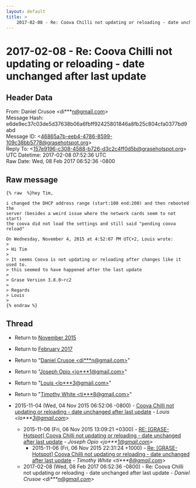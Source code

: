 ```yaml
---
layout: default
title: >
    2017-02-08 - Re: Coova Chilli not updating or reloading - date unchanged after last update
---
```


# 2017-02-08 - Re: Coova Chilli not updating or reloading - date unchanged after last update

## Header Data

From: Daniel Crusoe \<di***n@gmail.com\><br>
Message Hash: e6de9ec37c03de5d37638b06a6fbff92425801846a8fb25c804cfa0377bd9abd<br>
Message ID: \<46865a7b-eeb4-4786-8599-109c38bb5778@grasehotspot.org\><br>
Reply To: \<157e9196-c308-4588-b726-d3c2c4ff0d5b@grasehotspot.org\><br>
UTC Datetime: 2017-02-08 07:52:36 UTC<br>
Raw Date: Wed, 08 Feb 2017 06:52:36 -0800<br>

## Raw message

```
{% raw  %}hey Tim,

i changed the DHCP address range (start:100 end:200) and then rebooted the 
server (besides a weird issue where the network cards seem to not start) 
the coova did not load the settings and still said "pending coova reload"

On Wednesday, November 4, 2015 at 4:52:07 PM UTC+2, Louis wrote:
>
> Hi Tim
>
> It seems Coova is not updating or reloading after changes like it used to. 
> this seemed to have happened after the last update
>
> Grase Version 3.8.0~rc2
>
> Regards
> Louis
>
{% endraw %}
```

## Thread

+ Return to [November 2015](/archive/2015/11)
+ Return to [February 2017](/archive/2017/02)

+ Return to "[Daniel Crusoe <di***n<span>@</span>gmail.com>](/authors/di___n_at_gmail_com)"
+ Return to "[Joseph Opio <jo***1<span>@</span>gmail.com>](/authors/jo___1_at_gmail_com)"
+ Return to "[Louis <lo***3<span>@</span>gmail.com>](/authors/lo___3_at_gmail_com)"
+ Return to "[Timothy White <ti***8<span>@</span>gmail.com>](/authors/ti___8_at_gmail_com)"

+ 2015-11-04 (Wed, 04 Nov 2015 06:52:06 -0800) - [Coova Chilli not updating or reloading - date unchanged after last update](/archive/2015/11/67f2ecb46728b45bd52aa9a2b226cd90d98f51970b4568abdeed66a74e96df30) - _Louis \<lo***3@gmail.com\>_
  + 2015-11-06 (Fri, 06 Nov 2015 13:09:21 +0300) - [RE: [GRASE-Hotspot] Coova Chilli not updating or reloading - date unchanged after last update](/archive/2015/11/bec4bcf7ebe6740bbae53676eff715d9ffb16b067f03b653f6470d540e6c6862) - _Joseph Opio \<jo***1@gmail.com\>_
    + 2015-11-06 (Fri, 06 Nov 2015 22:31:24 +1000) - [Re: [GRASE-Hotspot] Coova Chilli not updating or reloading - date unchanged after last update](/archive/2015/11/2f38828cddebaff8a57d64e5ca827ce7617c83844e77d7bacd60f5904f4c34b7) - _Timothy White \<ti***8@gmail.com\>_
  + 2017-02-08 (Wed, 08 Feb 2017 06:52:36 -0800) - Re: Coova Chilli not updating or reloading - date unchanged after last update - _Daniel Crusoe \<di***n@gmail.com\>_

